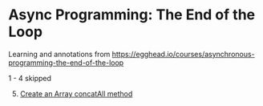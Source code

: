 # Async Programming: The End of the Loop

Learning and annotations from https://egghead.io/courses/asynchronous-programming-the-end-of-the-loop

1 - 4 skipped

5. [Create an Array concatAll method](./05/index.js)
